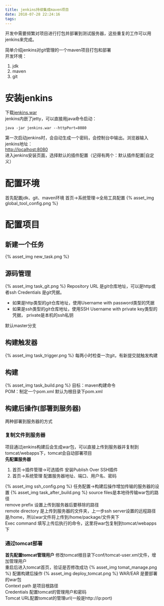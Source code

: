 ```yaml
---
title: jenkins持续集成maven项目
date: 2018-07-28 22:24:16
tags:
---
```

开发中需要频繁对项目进行打包并部署到测试服务器，这些重复的工作可以用jenkins来完成。
<!--more--> 
简单介绍jenkins对git管理的一个maven项目打包和部署  
开发环境：
1. jdk
2. maven
3. git  

# 安装jenkins
下载[jenkins.war](https://mirrors.tuna.tsinghua.edu.cn/jenkins/war/2.134/jenkins.war)  
jenkins内嵌了jetty，可以直接用java命令启动：  
```
java -jar jenkins.war --httpPort=8080
```

第一次启动jenkins时，会自动生成一个密码，会控制台中输出。浏览器输入jenkins地址：  
[http://localhost:8080](http://localhost:8080)  
进入jenkins安装页面，选择默认的插件配置（记得有两个：默认插件配置|自定义）  

# 配置环境
首先配置jdk、git、maven环境
首页->系统管理->全局工具配置
{% asset_img global_tool_config.png %}

# 配置项目
## 新建一个任务  
{% asset_img new_task.png %}  

## 源码管理
{% asset_img task_git.png %}
Repository URL 是git仓库地址，可以是http或者ssh
Credentials 是git凭据。  
- 如果是http类型的git仓库地址，使用Username with password类型的凭据  
- 如果是ssh类型的git仓库地址，使用SSH Username with private key类型的凭据， private是本机的ssh私钥  

默认master分支  

## 构建触发器  
{% asset_img task_trigger.png %}
每两小时检查一次git，有新提交就触发构建  

## 构建  
{% asset_img task_build.png %}
目标：maven构建命令  
POM：制定一个pom.xml 默认为根目录下pom.xml  

## 构建后操作(部署到服务器)
两种部署到服务器的方式
### 复制文件到服务器
项目通过jenkins构建后会生成war包，可以直接上传到服务器并复制到tomcat/webapps下，tomcat会自动部署项目  
**先配置服务器**  
1. 首页->插件管理->可选插件 安装Publish Over SSH插件  
2. 首页->系统管理 配置服务器地址、端口、用户名、密码  

{% asset_img ssh_config.png %}
任务配置->构建后操作增加传输的服务器的设置
{% asset_img task_after_build.png %}
source files是本地待传输war包的路径  
remove prefix 设置上传到服务器后要移除的路径  
remote directory 是上传到服务器的文件夹，上一步ssh server设置的远程路径是/home，所以war文件将上传到/home/package/文件夹下  
Exec command 填写上传后执行的命令，这里将war包复制到tomcat/webapps下  

### 通过tomcat部署
**首先配置tomcat管理用户**
修改tomcat根目录下conf/tomcat-user.xml文件，增加管理用户  
重启后进入tomcat首页，验证是否修改成功
{% asset_img tomat_manage.png %}
配置构建后操作
{% asset_img deploy_tomcat.png %}
WAR/EAR 是要部署的war包  
Context path 是项目根路径  
Credentials 配置tomcat的管理用户和密码  
Tomcat URL配置tomcat的管理url(一般是http:\//ip:port)
